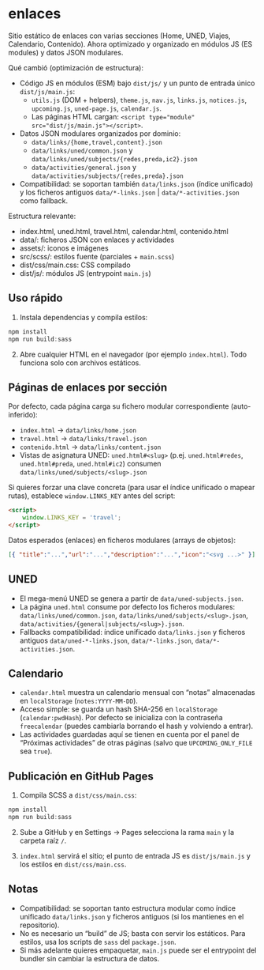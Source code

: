 # enlaces

 Sitio estático de enlaces con varias secciones (Home, UNED, Viajes, Calendario, Contenido). Ahora optimizado y organizado en módulos JS (ES modules) y datos JSON modulares.

Qué cambió (optimización de estructura):
 - Código JS en módulos (ESM) bajo `dist/js/` y un punto de entrada único `dist/js/main.js`:
   - `utils.js` (DOM + helpers), `theme.js`, `nav.js`, `links.js`, `notices.js`, `upcoming.js`, `uned-page.js`, `calendar.js`.
   - Las páginas HTML cargan: `<script type="module" src="dist/js/main.js"></script>`.
 - Datos JSON modulares organizados por dominio:
   - `data/links/{home,travel,content}.json`
   - `data/links/uned/common.json` y `data/links/uned/subjects/{redes,preda,ic2}.json`
   - `data/activities/general.json` y `data/activities/subjects/{redes,preda}.json`
 - Compatibilidad: se soportan también `data/links.json` (índice unificado) y los ficheros antiguos `data/*-links.json` | `data/*-activities.json` como fallback.

Estructura relevante:
- index.html, uned.html, travel.html, calendar.html, contenido.html
- data/: ficheros JSON con enlaces y actividades
- assets/: iconos e imágenes
- src/scss/: estilos fuente (parciales + `main.scss`)
- dist/css/main.css: CSS compilado
- dist/js/: módulos JS (entrypoint `main.js`)

Uso rápido
---------
1) Instala dependencias y compila estilos:

```powershell
npm install
npm run build:sass
```

2) Abre cualquier HTML en el navegador (por ejemplo `index.html`). Todo funciona solo con archivos estáticos.

 Páginas de enlaces por sección
 ------------------------------
 Por defecto, cada página carga su fichero modular correspondiente (auto-inferido):
 - `index.html` → `data/links/home.json`
 - `travel.html` → `data/links/travel.json`
 - `contenido.html` → `data/links/content.json`
  - Vistas de asignatura UNED: `uned.html#<slug>` (p.ej. `uned.html#redes`, `uned.html#preda`, `uned.html#ic2`) consumen `data/links/uned/subjects/<slug>.json`

 Si quieres forzar una clave concreta (para usar el índice unificado o mapear rutas), establece `window.LINKS_KEY` antes del script:

```html
<script>
	window.LINKS_KEY = 'travel';
</script>
```

 Datos esperados (enlaces) en ficheros modulares (arrays de objetos):
 ```json
[{ "title":"...","url":"...","description":"...","icon":"<svg ...>" }]
```

 UNED
 ----
 - El mega-menú UNED se genera a partir de `data/uned-subjects.json`.
 - La página `uned.html` consume por defecto los ficheros modulares: `data/links/uned/common.json`, `data/links/uned/subjects/<slug>.json`, `data/activities/{general|subjects/<slug>}.json`.
 - Fallbacks compatibilidad: índice unificado `data/links.json` y ficheros antiguos `data/uned-*-links.json`, `data/*-links.json`, `data/*-activities.json`.

Calendario
----------
- `calendar.html` muestra un calendario mensual con “notas” almacenadas en `localStorage` (`notes:YYYY-MM-DD`).
- Acceso simple: se guarda un hash SHA-256 en `localStorage` (`calendar:pwdHash`). Por defecto se inicializa con la contraseña `freecalendar` (puedes cambiarla borrando el hash y volviendo a entrar).
- Las actividades guardadas aquí se tienen en cuenta por el panel de “Próximas actividades” de otras páginas (salvo que `UPCOMING_ONLY_FILE` sea `true`).

Publicación en GitHub Pages
---------------------------
1) Compila SCSS a `dist/css/main.css`:

```powershell
npm install
npm run build:sass
```

2) Sube a GitHub y en Settings → Pages selecciona la rama `main` y la carpeta raíz `/`.

3) `index.html` servirá el sitio; el punto de entrada JS es `dist/js/main.js` y los estilos en `dist/css/main.css`.

 Notas
 -----
 - Compatibilidad: se soportan tanto estructura modular como índice unificado `data/links.json` y ficheros antiguos (si los mantienes en el repositorio).
 - No es necesario un “build” de JS; basta con servir los estáticos. Para estilos, usa los scripts de `sass` del `package.json`.
 - Si más adelante quieres empaquetar, `main.js` puede ser el entrypoint del bundler sin cambiar la estructura de datos.

